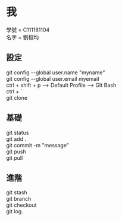 # 我

學號 = C111181104<br>
名字 = 劉桓均

## 設定
git config --global user.name "myname"<br>
git config --global user.email myemail<br>
ctrl + shift + p --> Default Profile --> GIt Bash<br>
ctrl + `<br>
git clone

## 基礎
git status<br>
git add .<br>
git commit -m "message"<br>
git push<br>
git pull

## 進階
git stash<br>
git branch<br>
git checkout<br>
git log.
